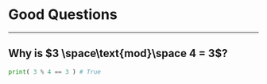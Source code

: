 # Good Questions
---
## Why is $3 \space\text{mod}\space 4 = 3$?
```python
print( 3 % 4 == 3 ) # True
```